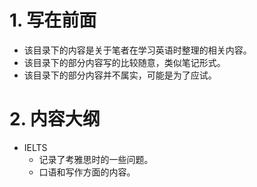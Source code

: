# 1. 写在前面

- 该目录下的内容是关于笔者在学习英语时整理的相关内容。
- 该目录下的部分内容写的比较随意，类似笔记形式。
- 该目录下的部分内容并不属实，可能是为了应试。

# 2. 内容大纲

- IELTS
  - 记录了考雅思时的一些问题。
  - 口语和写作方面的内容。
